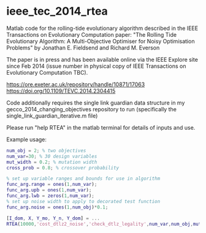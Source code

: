 ieee_tec_2014_rtea
==================

Matlab code for the rolling-tide evolutionary algorithm described in the IEEE Transactions on Evolutionary Computation paper: 
"The Rolling Tide Evolutionary Algorithm:  A Multi-Objective Optimiser for Noisy Optimisation Problems" 
by Jonathan E. Fieldsend and Richard M. Everson

The paper is in press and has been available online via the IEEE Explore site since Feb 2014 (issue number in physical copy of IEEE Transactions on Evolutionary Computation TBC).

https://ore.exeter.ac.uk/repository/handle/10871/17063
https://doi.org/10.1109/TEVC.2014.2304415

Code additionally requires the single link guardian data structure in my gecco_2014_changing_objectives repository to run (specifically the single_link_guardian_iterative.m file)

Please run "help RTEA" in the matlab terminal for details of inputs and use.

Example usage:

```matlab
num_obj = 2; % two objectives
num_var=30; % 30 design variables
mut_width = 0.2; % mutation width
cross_prob = 0.8; % crossover probability

% set up variable ranges and bounds for use in algorithm
func_arg.range = ones(1,num_var);
func_arg.upb = ones(1,num_var);
func_arg.lwb = zeros(1,num_var);
% set up noise width to apply to decorated test function
func_arg.noise = ones(1,num_obj)*0.1;

[I_dom, X, Y_mo, Y_n, Y_dom] = ...
RTEA(10000,'cost_dtlz2_noise','check_dtlz_legality',num_var,num_obj,mut_width,cross_prob,func_arg);
```
